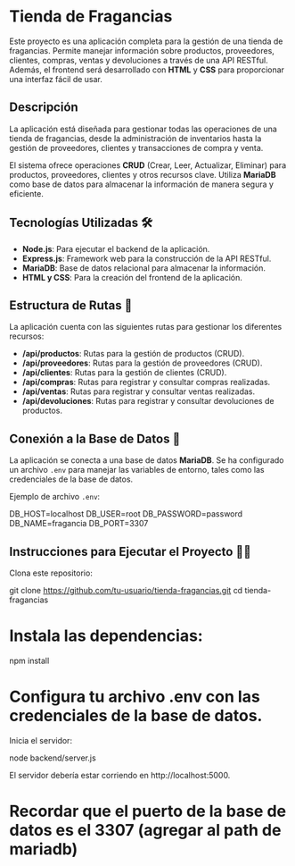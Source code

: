 # Tienda de Fragancias

Este proyecto es una aplicación completa para la gestión de una tienda de fragancias. Permite manejar información sobre productos, proveedores, clientes, compras, ventas y devoluciones a través de una API RESTful. Además, el frontend será desarrollado con **HTML** y **CSS** para proporcionar una interfaz fácil de usar.

## Descripción

La aplicación está diseñada para gestionar todas las operaciones de una tienda de fragancias, desde la administración de inventarios hasta la gestión de proveedores, clientes y transacciones de compra y venta. 

El sistema ofrece operaciones **CRUD** (Crear, Leer, Actualizar, Eliminar) para productos, proveedores, clientes y otros recursos clave. Utiliza **MariaDB** como base de datos para almacenar la información de manera segura y eficiente.

## Tecnologías Utilizadas 🛠️

- **Node.js**: Para ejecutar el backend de la aplicación.
- **Express.js**: Framework web para la construcción de la API RESTful.
- **MariaDB**: Base de datos relacional para almacenar la información.
- **HTML y CSS**: Para la creación del frontend de la aplicación.

## Estructura de Rutas 🚀

La aplicación cuenta con las siguientes rutas para gestionar los diferentes recursos:

- **/api/productos**: Rutas para la gestión de productos (CRUD).
- **/api/proveedores**: Rutas para la gestión de proveedores (CRUD).
- **/api/clientes**: Rutas para la gestión de clientes (CRUD).
- **/api/compras**: Rutas para registrar y consultar compras realizadas.
- **/api/ventas**: Rutas para registrar y consultar ventas realizadas.
- **/api/devoluciones**: Rutas para registrar y consultar devoluciones de productos.

## Conexión a la Base de Datos 🔗

La aplicación se conecta a una base de datos **MariaDB**. Se ha configurado un archivo `.env` para manejar las variables de entorno, tales como las credenciales de la base de datos.

Ejemplo de archivo `.env`:

DB_HOST=localhost
DB_USER=root
DB_PASSWORD=password
DB_NAME=fragancia
DB_PORT=3307

## Instrucciones para Ejecutar el Proyecto 🏃‍♂️
Clona este repositorio:

git clone https://github.com/tu-usuario/tienda-fragancias.git
cd tienda-fragancias

# Instala las dependencias:

npm install

# Configura tu archivo .env con las credenciales de la base de datos.

Inicia el servidor:

node backend/server.js

El servidor debería estar corriendo en http://localhost:5000.

# Recordar que el puerto de la base de datos es el 3307 (agregar al path de mariadb)
